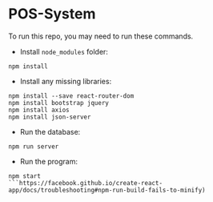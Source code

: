 # POS-System

To run this repo, you may need to run these commands.

- Install `node_modules` folder:
```
npm install
```
- Install any missing libraries:
```
npm install --save react-router-dom
npm install bootstrap jquery
npm install axios
npm install json-server
```
- Run the database: 
```
npm run server
```
- Run the program: 
```
npm start
```https://facebook.github.io/create-react-app/docs/troubleshooting#npm-run-build-fails-to-minify)

